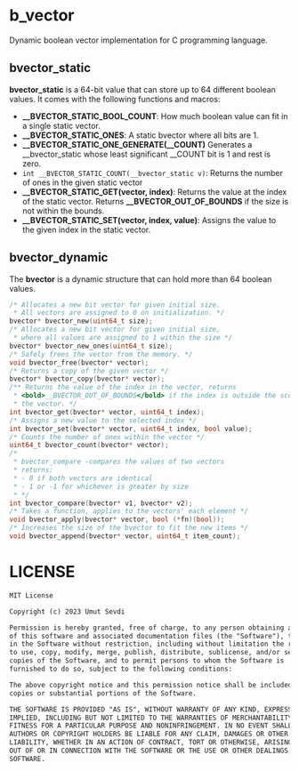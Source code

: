 # b_vector
Dynamic boolean vector implementation for C programming language.

## bvector_static
**bvector_static** is a 64-bit value that can store up to 64 different boolean
values.
It comes with the following functions and macros:

- **__BVECTOR_STATIC_BOOL_COUNT**:  How much boolean value can fit in a single
static vector.
- **__BVECTOR_STATIC_ONES**: A static bvector where all bits are 1.
- **__BVECTOR_STATIC_ONE_GENERATE(__COUNT)** Generates a __bvector_static whose
least significant __COUNT bit is 1 and rest is zero.
- `int __BVECTOR_STATIC_COUNT(__bvector_static v)`: Returns the number of ones
in the given static vector 
- **__BVECTOR_STATIC_GET(vector, index)**: Returns the value at the index of the
static vector. Returns **__BVECTOR_OUT_OF_BOUNDS** if the size is not within the
bounds.
- **__BVECTOR_STATIC_SET(vector, index, value)**: Assigns the value to the given
index in the static vector.

## bvector_dynamic
The **bvector** is a dynamic structure that can hold more than 64 boolean values.

```cpp
/* Allocates a new bit vector for given initial size.
 * All vectors are assigned to 0 on initialization. */
bvector* bvector_new(uint64_t size);
/* Allocates a new bit vector for given initial size,
 * where all values are assigned to 1 within the size */
bvector* bvector_new_ones(uint64_t size);
/* Safely frees the vector from the memory. */
void bvector_free(bvector* vector);
/* Returns a copy of the given vector */
bvector* bvector_copy(bvector* vector);
/** Returns the value of the index in the vector, returns
 * <bold>__BVECTOR_OUT_OF_BOUNDS</bold> if the index is outside the scope of
 * the vector. */
int bvector_get(bvector* vector, uint64_t index);
/* Assigns a new value to the selected index */
int bvector_set(bvector* vector, uint64_t index, bool value);
/* Counts the number of ones within the vector */
uint64_t bvector_count(bvector* vector);
/*
 * bvector_compare -compares the values of two vectors
 * returns:
 * - 0 if both vectors are identical
 * - 1 or -1 for whichever is greater by size
 * */
int bvector_compare(bvector* v1, bvector* v2);
/* Takes a function, applies to the vectors' each element */
void bvector_apply(bvector* vector, bool (*fn)(bool));
/* Increases the size of the bvector to fit the new items */
void bvector_append(bvector* vector, uint64_t item_count);
```

# LICENSE

```txt
MIT License

Copyright (c) 2023 Umut Sevdi

Permission is hereby granted, free of charge, to any person obtaining a copy
of this software and associated documentation files (the "Software"), to deal
in the Software without restriction, including without limitation the rights
to use, copy, modify, merge, publish, distribute, sublicense, and/or sell
copies of the Software, and to permit persons to whom the Software is
furnished to do so, subject to the following conditions:

The above copyright notice and this permission notice shall be included in all
copies or substantial portions of the Software.

THE SOFTWARE IS PROVIDED "AS IS", WITHOUT WARRANTY OF ANY KIND, EXPRESS OR
IMPLIED, INCLUDING BUT NOT LIMITED TO THE WARRANTIES OF MERCHANTABILITY,
FITNESS FOR A PARTICULAR PURPOSE AND NONINFRINGEMENT. IN NO EVENT SHALL THE
AUTHORS OR COPYRIGHT HOLDERS BE LIABLE FOR ANY CLAIM, DAMAGES OR OTHER
LIABILITY, WHETHER IN AN ACTION OF CONTRACT, TORT OR OTHERWISE, ARISING FROM,
OUT OF OR IN CONNECTION WITH THE SOFTWARE OR THE USE OR OTHER DEALINGS IN THE
SOFTWARE.
```
